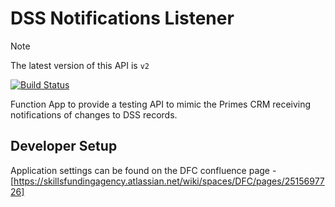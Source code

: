 # DSS Notifications Listener

> [!NOTE]  
> The latest version of this API is `v2`

[![Build Status](https://sfa-gov-uk.visualstudio.com/CDS%202.0/_apis/build/status/Yaml/dss-notificationslistener?repoName=SkillsFundingAgency%2Fdss-notificationslistener&branchName=master)](https://sfa-gov-uk.visualstudio.com/CDS%202.0/_build/latest?definitionId=2306&repoName=SkillsFundingAgency%2Fdss-notificationslistener&branchName=master)

Function App to provide a testing API to mimic the Primes CRM receiving notifications of changes to DSS records.

## Developer Setup

Application settings can be found on the DFC confluence page - [https://skillsfundingagency.atlassian.net/wiki/spaces/DFC/pages/2515697726]
